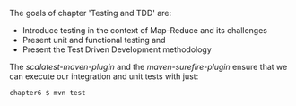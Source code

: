The goals of chapter 'Testing and TDD' are:

* Introduce testing in the context of Map-Reduce and its challenges
* Present unit and functional testing and 
* Present the Test Driven Development methodology

The _scalatest-maven-plugin_ and the _maven-surefire-plugin_ ensure that we can execute
our integration and unit tests with just:

    chapter6 $ mvn test